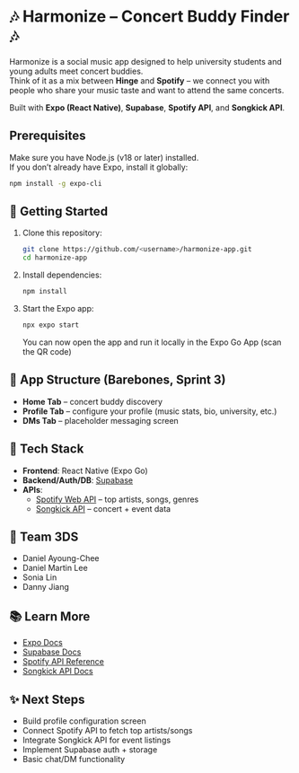 # 🎶 Harmonize – Concert Buddy Finder 🎶

Harmonize is a social music app designed to help university students and young adults meet concert buddies.  
Think of it as a mix between **Hinge** and **Spotify** – we connect you with people who share your music taste and want to attend the same concerts.  

Built with **Expo (React Native)**, **Supabase**, **Spotify API**, and **Songkick API**.  



## Prerequisites
Make sure you have Node.js (v18 or later) installed.  
If you don’t already have Expo, install it globally:

```bash
npm install -g expo-cli
```

## 🚀 Getting Started

1. Clone this repository:

   ```bash
   git clone https://github.com/<username>/harmonize-app.git
   cd harmonize-app
   ```

2. Install dependencies:

   ```bash
   npm install
   ```

3. Start the Expo app:

   ```bash
   npx expo start
   ```

   You can now open the app and run it locally in the Expo Go App (scan the QR code)


## 📱 App Structure (Barebones, Sprint 3)

- **Home Tab** – concert buddy discovery  
- **Profile Tab** – configure your profile (music stats, bio, university, etc.)  
- **DMs Tab** – placeholder messaging screen


## 🔧 Tech Stack

- **Frontend**: React Native (Expo Go)  
- **Backend/Auth/DB**: [Supabase](https://supabase.com)  
- **APIs**:  
  - [Spotify Web API](https://developer.spotify.com/documentation/web-api/) – top artists, songs, genres  
  - [Songkick API](https://www.songkick.com/developer) – concert + event data  


## 👥 Team 3DS

- Daniel Ayoung-Chee
- Daniel Martin Lee
- Sonia Lin
- Danny Jiang

## 📚 Learn More

- [Expo Docs](https://docs.expo.dev/)  
- [Supabase Docs](https://supabase.com/docs)  
- [Spotify API Reference](https://developer.spotify.com/documentation/web-api/)  
- [Songkick API Docs](https://www.songkick.com/developer)  


## ✨ Next Steps
- Build profile configuration screen  
- Connect Spotify API to fetch top artists/songs  
- Integrate Songkick API for event listings  
- Implement Supabase auth + storage  
- Basic chat/DM functionality

